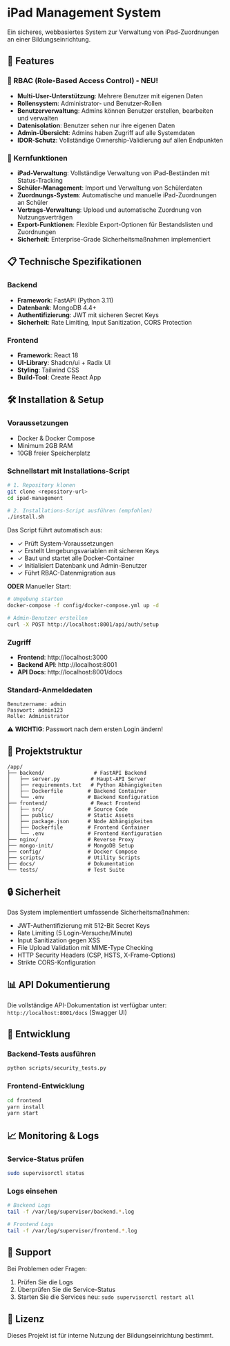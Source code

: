# iPad Management System

Ein sicheres, webbasiertes System zur Verwaltung von iPad-Zuordnungen an einer Bildungseinrichtung.

## 🚀 Features

### 🔐 RBAC (Role-Based Access Control) - NEU!
- **Multi-User-Unterstützung**: Mehrere Benutzer mit eigenen Daten
- **Rollensystem**: Administrator- und Benutzer-Rollen
- **Benutzerverwaltung**: Admins können Benutzer erstellen, bearbeiten und verwalten  
- **Datenisolation**: Benutzer sehen nur ihre eigenen Daten
- **Admin-Übersicht**: Admins haben Zugriff auf alle Systemdaten
- **IDOR-Schutz**: Vollständige Ownership-Validierung auf allen Endpunkten

### 📱 Kernfunktionen
- **iPad-Verwaltung**: Vollständige Verwaltung von iPad-Beständen mit Status-Tracking
- **Schüler-Management**: Import und Verwaltung von Schülerdaten
- **Zuordnungs-System**: Automatische und manuelle iPad-Zuordnungen an Schüler
- **Vertrags-Verwaltung**: Upload und automatische Zuordnung von Nutzungsverträgen
- **Export-Funktionen**: Flexible Export-Optionen für Bestandslisten und Zuordnungen
- **Sicherheit**: Enterprise-Grade Sicherheitsmaßnahmen implementiert

## 📋 Technische Spezifikationen

### Backend
- **Framework**: FastAPI (Python 3.11)
- **Datenbank**: MongoDB 4.4+
- **Authentifizierung**: JWT mit sicheren Secret Keys
- **Sicherheit**: Rate Limiting, Input Sanitization, CORS Protection

### Frontend
- **Framework**: React 18
- **UI-Library**: Shadcn/ui + Radix UI
- **Styling**: Tailwind CSS
- **Build-Tool**: Create React App

## 🛠️ Installation & Setup

### Voraussetzungen
- Docker & Docker Compose
- Minimum 2GB RAM
- 10GB freier Speicherplatz

### Schnellstart mit Installations-Script
```bash
# 1. Repository klonen
git clone <repository-url>
cd ipad-management

# 2. Installations-Script ausführen (empfohlen)
./install.sh
```

Das Script führt automatisch aus:
- ✓ Prüft System-Voraussetzungen
- ✓ Erstellt Umgebungsvariablen mit sicheren Keys
- ✓ Baut und startet alle Docker-Container
- ✓ Initialisiert Datenbank und Admin-Benutzer
- ✓ Führt RBAC-Datenmigration aus

**ODER** Manueller Start:
```bash
# Umgebung starten
docker-compose -f config/docker-compose.yml up -d

# Admin-Benutzer erstellen
curl -X POST http://localhost:8001/api/auth/setup
```

### Zugriff
- **Frontend**: http://localhost:3000
- **Backend API**: http://localhost:8001
- **API Docs**: http://localhost:8001/docs

### Standard-Anmeldedaten
```
Benutzername: admin
Passwort: admin123
Rolle: Administrator
```
⚠️ **WICHTIG**: Passwort nach dem ersten Login ändern!

## 📁 Projektstruktur

```
/app/
├── backend/                # FastAPI Backend
│   ├── server.py          # Haupt-API Server
│   ├── requirements.txt   # Python Abhängigkeiten  
│   ├── Dockerfile        # Backend Container
│   └── .env              # Backend Konfiguration
├── frontend/              # React Frontend
│   ├── src/              # Source Code
│   ├── public/           # Static Assets
│   ├── package.json      # Node Abhängigkeiten
│   ├── Dockerfile        # Frontend Container
│   └── .env              # Frontend Konfiguration
├── nginx/                # Reverse Proxy
├── mongo-init/           # MongoDB Setup
├── config/               # Docker Compose
├── scripts/              # Utility Scripts
├── docs/                 # Dokumentation
└── tests/                # Test Suite
```

## 🔒 Sicherheit

Das System implementiert umfassende Sicherheitsmaßnahmen:
- JWT-Authentifizierung mit 512-Bit Secret Keys
- Rate Limiting (5 Login-Versuche/Minute)
- Input Sanitization gegen XSS
- File Upload Validation mit MIME-Type Checking
- HTTP Security Headers (CSP, HSTS, X-Frame-Options)
- Strikte CORS-Konfiguration

## 📊 API Dokumentierung

Die vollständige API-Dokumentation ist verfügbar unter:
`http://localhost:8001/docs` (Swagger UI)

## 🔧 Entwicklung

### Backend-Tests ausführen
```bash
python scripts/security_tests.py
```

### Frontend-Entwicklung
```bash
cd frontend
yarn install
yarn start
```

## 📈 Monitoring & Logs

### Service-Status prüfen
```bash
sudo supervisorctl status
```

### Logs einsehen
```bash
# Backend Logs
tail -f /var/log/supervisor/backend.*.log

# Frontend Logs  
tail -f /var/log/supervisor/frontend.*.log
```

## 🤝 Support

Bei Problemen oder Fragen:
1. Prüfen Sie die Logs
2. Überprüfen Sie die Service-Status
3. Starten Sie die Services neu: `sudo supervisorctl restart all`

## 📜 Lizenz

Dieses Projekt ist für interne Nutzung der Bildungseinrichtung bestimmt.
